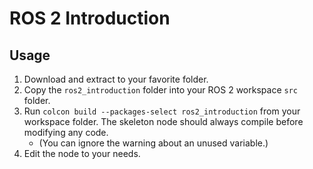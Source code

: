 # ROS 2 Introduction

## Usage
1. Download and extract to your favorite folder.
2. Copy the `ros2_introduction` folder into your ROS 2 workspace `src` folder.
3. Run `colcon build --packages-select ros2_introduction` from your workspace folder. The skeleton node should always compile before modifying any code.
   * (You can ignore the warning about an unused variable.)
4. Edit the node to your needs.